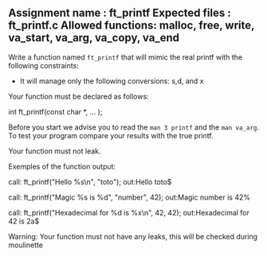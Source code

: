 Assignment name  : ft_printf
Expected files   : ft_printf.c
Allowed functions: malloc, free, write, va_start, va_arg, va_copy, va_end
--------------------------------------------------------------------------------

Write a function named `ft_printf` that will mimic the real printf with the following constraints:

- It will manage only the following conversions: s,d, and x

Your function must be declared as follows:

int ft_printf(const char *, ... );

Before you start we advise you to read the `man 3 printf` and the `man va_arg`.
To test your program compare your results with the true printf.

Your function must not leak.


Exemples of the function output:

call: ft_printf("Hello %s\n", "toto");
out:Hello toto$

call: ft_printf("Magic %s is %d", "number", 42);
out:Magic number is 42%

call: ft_printf("Hexadecimal for %d is %x\n", 42, 42);
out:Hexadecimal for 42 is 2a$

Warning: Your function must not have any leaks, this will be checked during moulinette
